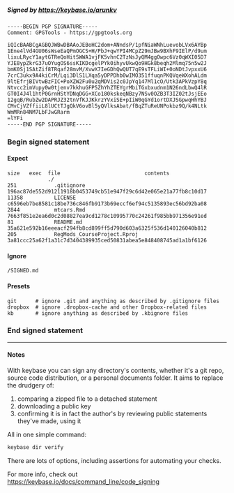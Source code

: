 ##### Signed by https://keybase.io/arunkv
```
-----BEGIN PGP SIGNATURE-----
Comment: GPGTools - https://gpgtools.org

iQIcBAABCgAGBQJWBwDBAAoJEBoHC2dom+ANndsP/1pfNiaWNhLuevobLVx6AYBp
1Ene4lVd4GU06sWseEaQPmOGCS+H/PbJ+qwYPI4MCpZ29mJBw9BXhF9IElP/d9um
lixuLRycY1aytGTReQoHitSWWA1vjFK5vhnC2TzNsJyQM4ggOwpc6Vz0qWXI05D7
YJE8ypZkrG37uOYugOS6ssKIKDcgelPYk0ihyvUkwQo9HGk8beqh2Mlmq75n5w2J
bmK0Sj1SAtZif8TRqaf28mvM/XvwX7IeGDhQwQUT7qE9sTFLiWI+0oNDtJvpxxU6
7crC3ukx9A4kiCrM/Lqi3DlS1LXqa5yDPPDhb0wIMO351ffuqnPKQVqeWXohALdm
9ltEfrjBIVtwBzFIC+PoXZW2Fu0u2qMDVis2c0JpYq147Ml1cO/Utk3APkVzpY8q
Ntvcc2imVupy0w0tjenv7kkhuGFP5ZhYhZTEYgrMbiTGxbxudnm1N26ndLbwQ4lR
GT0I4J4l1htP0GrnHStYDNqDGG+XCo180kskeqNBzy7NSv0OZB3T3IZ02tJsjEEo
12gqB/RubZw2DAPRJZ32tnVfKJJKkrzYVxiSE+pIiW0qGYd1ortDXJSGpwqHhYBJ
CMvCjVZffiiL8lUCtTJgQkV6ovBl5yQVlksAbat/fBqZTuReUNPokbz9Q/k4NLtk
WmMRn84NM7LbFJwGRarm
=lYFi
-----END PGP SIGNATURE-----

```

<!-- END SIGNATURES -->

### Begin signed statement 

#### Expect

```
size   exec  file                           contents                                                        
             ./                                                                                             
251            .gitignore                   196ac87de552d91211918b0453749cb51e947f29c6d42e065e21a77fb8c10d17
11358          LICENSE                      c6596eb7be8581c18be736c846fb9173b69eccf6ef94c5135893ec56bd92ba08
2844           mtcars.Rmd                   7663f851e2ea6d0c2d08827ea9cd1278c10995770c24261f985bb971356e91ed
81             README.md                    35a621e592b16eeeacf294fb8cd899ff5d790d603a6325f536d140126040b812
205            RegMods_CourseProject.Rproj  3a81ccc25a62f1a31c7d3404389935ced50831abea5e848408745ad1a1bf6126
```

#### Ignore

```
/SIGNED.md
```

#### Presets

```
git      # ignore .git and anything as described by .gitignore files
dropbox  # ignore .dropbox-cache and other Dropbox-related files    
kb       # ignore anything as described by .kbignore files          
```

<!-- summarize version = 0.0.9 -->

### End signed statement

<hr>

#### Notes

With keybase you can sign any directory's contents, whether it's a git repo,
source code distribution, or a personal documents folder. It aims to replace the drudgery of:

  1. comparing a zipped file to a detached statement
  2. downloading a public key
  3. confirming it is in fact the author's by reviewing public statements they've made, using it

All in one simple command:

```bash
keybase dir verify
```

There are lots of options, including assertions for automating your checks.

For more info, check out https://keybase.io/docs/command_line/code_signing